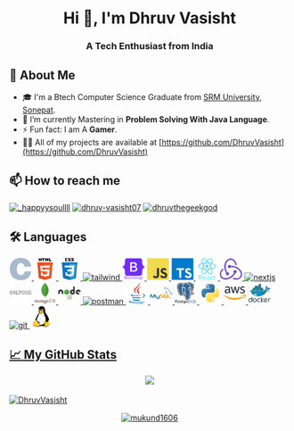 <h1 align="center">Hi 👋, I'm Dhruv Vasisht</h1>
<h3 align="center">A Tech Enthusiast from India</h3>

## 📖 About Me

- 🎓 I'm a Btech Computer Science Graduate from [SRM University, Sonepat](https://srmuniversity.ac.in/).
- 🌱 I’m currently Mastering in  **Problem Solving With Java Language**.
- ⚡ Fun fact: I am A **Gamer**.
- 👨‍💻 All of my projects are available at [https://github.com/DhruvVasisht](https://github.com/DhruvVasisht)


## 📫 How to reach me

<p align="left">
<a href="https://instagram.com/_happyysoullll" target="blank"><img align="center" src="https://raw.githubusercontent.com/rahuldkjain/github-profile-readme-generator/master/src/images/icons/Social/instagram.svg" alt="_happyysoullll" height="30" width="40" /></a>
<a href="https://linkedin.com/in/dhruv-vasisht07" target="blank"><img align="center" src="https://raw.githubusercontent.com/rahuldkjain/github-profile-readme-generator/master/src/images/icons/Social/linked-in-alt.svg" alt="dhruv-vasisht07" height="30" width="40" /></a>
<a href="https://twitter.com/dhruvthegeekgod" target="blank"><img align="center" src="https://raw.githubusercontent.com/rahuldkjain/github-profile-readme-generator/master/src/images/icons/Social/twitter.svg" alt="dhruvthegeekgod" height="30" width="40" /></a>


</p>


## 🛠️ Languages
<p align="left"> <a href="https://www.cprogramming.com/" target="_blank" rel="noreferrer"> <img src="https://raw.githubusercontent.com/devicons/devicon/master/icons/c/c-original.svg" alt="c" width="40" height="40"/> </a> <a href="https://www.w3.org/html/" target="_blank" rel="noreferrer"> <img src="https://raw.githubusercontent.com/devicons/devicon/master/icons/html5/html5-original-wordmark.svg" alt="html5" width="40" height="40"/> </a> <a href="https://www.w3schools.com/css/" target="_blank" rel="noreferrer"> <img src="https://raw.githubusercontent.com/devicons/devicon/master/icons/css3/css3-original-wordmark.svg" alt="css3" width="40" height="40"/> </a> 
 <a href="https://tailwindcss.com/" target="_blank" rel="noreferrer"> <img src="https://www.vectorlogo.zone/logos/tailwindcss/tailwindcss-icon.svg" alt="tailwind" width="40" height="40"/> </a> <a href="https://getbootstrap.com" target="_blank" rel="noreferrer"> <img src="https://raw.githubusercontent.com/devicons/devicon/master/icons/bootstrap/bootstrap-plain-wordmark.svg" alt="bootstrap" width="40" height="40"/> </a> <a href="https://developer.mozilla.org/en-US/docs/Web/JavaScript" target="_blank" rel="noreferrer"> <img src="https://raw.githubusercontent.com/devicons/devicon/master/icons/javascript/javascript-original.svg" alt="javascript" width="40" height="40"/> <a href="https://www.typescriptlang.org/" target="_blank" rel="noreferrer"> <img src="https://raw.githubusercontent.com/devicons/devicon/master/icons/typescript/typescript-original.svg" alt="typescript" width="40" height="40"/> </a> <a href="https://reactjs.org/" target="_blank" rel="noreferrer"> <img src="https://raw.githubusercontent.com/devicons/devicon/master/icons/react/react-original-wordmark.svg" alt="react" width="40" height="40"/> </a> <a href="https://redux.js.org" target="_blank" rel="noreferrer"> <img src="https://raw.githubusercontent.com/devicons/devicon/master/icons/redux/redux-original.svg" alt="redux" width="40" height="40"/> </a> <a href="https://nextjs.org/" target="_blank" rel="noreferrer"> <img src="https://cdn.worldvectorlogo.com/logos/nextjs-2.svg" alt="nextjs" width="40" height="40"/> </a> <a href="https://expressjs.com" target="_blank" rel="noreferrer"> <img src="https://raw.githubusercontent.com/devicons/devicon/master/icons/express/express-original-wordmark.svg" alt="express" width="40" height="40"/> </a> <a href="https://www.mongodb.com/" target="_blank" rel="noreferrer"> <img src="https://raw.githubusercontent.com/devicons/devicon/master/icons/mongodb/mongodb-original-wordmark.svg" alt="mongodb" width="40" height="40"/> </a> <a href="https://nodejs.org" target="_blank" rel="noreferrer"> <img src="https://raw.githubusercontent.com/devicons/devicon/master/icons/nodejs/nodejs-original-wordmark.svg" alt="nodejs" width="40" height="40"/> </a> <a href="https://postman.com" target="_blank" rel="noreferrer"> <img src="https://www.vectorlogo.zone/logos/getpostman/getpostman-icon.svg" alt="postman" width="40" height="40"/> </a> </a>
 <a href="https://www.java.com" target="_blank" rel="noreferrer"> <img src="https://raw.githubusercontent.com/devicons/devicon/master/icons/java/java-original.svg" alt="java" width="40" height="40"/> </a> <a href="https://www.mysql.com/" target="_blank" rel="noreferrer"> <img src="https://raw.githubusercontent.com/devicons/devicon/master/icons/mysql/mysql-original-wordmark.svg" alt="mysql" width="40" height="40"/> </a> <a href="https://www.postgresql.org" target="_blank" rel="noreferrer"> <img src="https://raw.githubusercontent.com/devicons/devicon/master/icons/postgresql/postgresql-original-wordmark.svg" alt="postgresql" width="40" height="40"/> </a>  <a href="https://www.python.org" target="_blank" rel="noreferrer"> <img src="https://raw.githubusercontent.com/devicons/devicon/master/icons/python/python-original.svg" alt="python" width="40" height="40"/> </a><a href="https://aws.amazon.com" target="_blank" rel="noreferrer"> <img src="https://raw.githubusercontent.com/devicons/devicon/master/icons/amazonwebservices/amazonwebservices-original-wordmark.svg" alt="aws" width="40" height="40"/> </a>  <a href="https://www.docker.com/" target="_blank" rel="noreferrer"> <img src="https://raw.githubusercontent.com/devicons/devicon/master/icons/docker/docker-original-wordmark.svg" alt="docker" width="40" height="40"/> </a> <a href="https://git-scm.com/" target="_blank" rel="noreferrer"> <img src="https://www.vectorlogo.zone/logos/git-scm/git-scm-icon.svg" alt="git" width="40" height="40"/> </a> <a href="https://www.linux.org/" target="_blank" rel="noreferrer"> <img src="https://raw.githubusercontent.com/devicons/devicon/master/icons/linux/linux-original.svg" alt="linux" width="40" height="40"/> </p>

## 📈 My GitHub Stats

<!-- Profile Stats -->
  <p align="center">
    <picture>
      <source
        srcset="https://github-readme-stats.vercel.app/api?username=DhruvVasisht&show_icons=true&theme=dark"
        media="(prefers-color-scheme: dark)"
      />
      <source
        srcset="https://github-readme-stats.vercel.app/api?username=DhruvVasisht&show_icons=true"
        media="(prefers-color-scheme: light), (prefers-color-scheme: no-preference)"
      />
      <img src="https://github-readme-stats.vercel.app/api?username=DhruvVasisht&show_icons=true" />
    </picture>
  </p>

  <picture>
      <source
        srcset="https://github-readme-stats.vercel.app/api/top-langs/?username=DhruvVasisht&size_weight=0.5&count_weight=0.5&theme=dark&layout=compact&exclude_repo="
        media="(prefers-color-scheme: dark)"
      />
      <source
        srcset="https://github-readme-stats.vercel.app/api/top-langs/?username=DhruvVasisht&size_weight=0.5&count_weight=0.5&layout=compact&exclude_repo="
        media="(prefers-color-scheme: light), (prefers-color-scheme: no-preference)"
      />
      <img align="center" src="https://github-readme-stats.vercel.app/api/top-langs/?username=DhruvVasisht&size_weight=0.5&count_weight=0.5&layout=compact&exclude_repo=" alt="DhruvVasisht" />
    </picture>
  
<!-- Wakatime Stats -->
  <p align="center">
    <picture>
      <source
        srcset="https://githubstats.mukund.page/api/wakatime?username=mukund1606&v=2&theme=dark&layout=compact"
        media="(prefers-color-scheme: dark)"
      />
      <source
        srcset="https://githubstats.mukund.page/api/wakatime?username=mukund1606&v=2&layout=compact"
        media="(prefers-color-scheme: light), (prefers-color-scheme: no-preference)"
      />
      <img align="center" src="https://githubstats.mukund.page/api/wakatime?username=mukund1606&v=2&layout=compact" alt="mukund1606" />
    </picture>
  </p>




